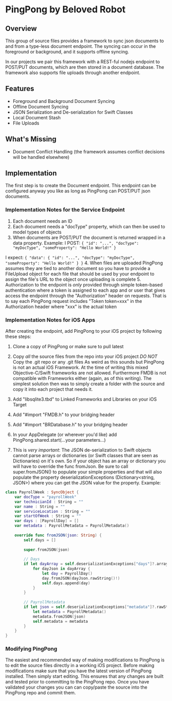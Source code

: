 # PingPong by Beloved Robot

## Overview
This group of source files provides a framework to sync json documents to and from a type-less document endpoint. The syncing can occur in the foreground or background, and it supports offline syncing.

In our projects we pair this framework with a REST-ful nodejs endpoint to POST/PUT documents, which are then stored in a document database. The framework also supports file uploads through another endpoint.

## Features
- Foreground and Background Document Syncing
- Offline Document Syncing
- JSON Serialization and De-serialization for Swift Classes
- Local Document Stash 
- File Uploads

## What's Missing
- Document Conflict Handling (the framework assumes conflict decisions will be handled elsewhere)

## Implementation
The first step is to create the Document endpoint. This endpoint can be configured anyway you like as long as PingPong can POST/PUT json documents. 

### Implementation Notes for the Service Endpoint
1. Each document needs an ID
2. Each document needs a "docType" property, which can then be used to model types of objects
3. When documents are POST/PUT the document is returned wrapped in a data property. Example: 
I POST:
`{
	"id": "...",
	"docType": "myDocType",
	"someProperty": "Hello World!"
}`

I expect:
`{
	"data": {
		"id": "...",
		"docType": "myDocType",
		"someProperty": "Hello World!"
	}
}`
4. When files are uploaded PingPong assumes they are tied to another document so you have to provide a FileUpload object for each file that should be used by your endpoint to assign the file's URL to the object once uploading is complete
5. Authorization to the endpoint is _only_ provided through simple token-based authentication where a token is assigned to each app and or user that gives access the endpoint through the "Authorization" header on requests. That is to say each PingPong request includes "Token token=xxx" in the Authorization header where "xxx" is the actual token

### Implementation Notes for iOS Apps
After creating the endpoint, add PingPong to your iOS project by following these steps:

1. Clone a copy of PingPong or make sure to pull latest

2. Copy _all_ the source files from the repo into your iOS project *DO NOT* Copy the .git repo or any .git files
As weird as this sounds but PingPong is not an actual iOS Framework. At the time of writing this mixed Objective-C/Swift frameworks are not allowed. Furthermore FMDB is not compatible with Frameworks either (again, as of this writing). The simplest solution then was to simply create a folder with the source and copy it into each project that needs it.

3. Add "libsqlite3.tbd" to Linked Frameworks and Libraries on your iOS Target

4. Add "#import "FMDB.h" to your bridging header

5. Add "#import "BRDatabase.h" to your bridging header

6. In your AppDelegate (or wherever you'd like) add PingPong.shared.start(...your parameters...)

7. This is *very important*: The JSON de-serialization to Swift objects cannot parse arrays or dictionaries (or Swift classes that are seen as Dictionaries) on it's own. So if your object has an array or dictionary you will have to override the func fromJson. Be sure to call super.fromJSON() to populate your simple properties and that will also populate the property deserializationExceptions (Dictionary<string, JSON>) where you can get the JSON value for the property.
Example:

```swift
class PayrollWeek : SyncObject {
    var docType = "payrollWeek"
    var technicianId : String = ""
    var name : String = ""
    var serviceLocation : String = ""
    var startOfWeek : String = ""
    var days : [PayrollDay] = []
    var metadata : PayrollMetadata = PayrollMetadata()
    
    override func fromJSON(json: String) {
        self.days = []
        
        super.fromJSON(json)
        
        // Days
        if let dayArray = self.deserializationExceptions["days"]?.array {
            for dayJson in dayArray {
                let day = PayrollDay()
                day.fromJSON(dayJson.rawString()!)
                self.days.append(day)
            }
        }
        
        // PayrollMetadata
        if let json = self.deserializationExceptions["metadata"]?.rawString() {
            let metadata = PayrollMetadata()
            metadata.fromJSON(json)
            self.metadata = metadata
        }
    }
}
```

### Modifying PingPong
The easiest and recommended way of making modifications to PingPong is to edit the source files directly in a working iOS project. Before making modifications make sure that you have the latest version of PingPong installed. Then simply start editing. This ensures that any changes are built and tested prior to committing to the PingPong repo. Once you have validated your changes you can can copy/paste the source into the PingPong repo and commit them.
